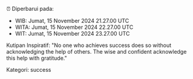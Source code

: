 ⏰ Diperbarui pada:
- WIB: Jumat, 15 November 2024 21.27.00 UTC
- WITA: Jumat, 15 November 2024 22.27.00 UTC
- WIT: Jumat, 15 November 2024 23.27.00 UTC

Kutipan Inspiratif:
"No one who achieves success does so without acknowledging the help of others. The wise and confident acknowledge this help with gratitude."


Kategori: success

